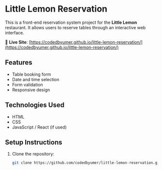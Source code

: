 # Little Lemon Reservation

This is a front-end reservation system project for the **Little Lemon** restaurant. It allows users to reserve tables through an interactive web interface.

🔗 **Live Site**: [https://codedbyumer.github.io/little-lemon-reservation/](https://codedbyumer.github.io/little-lemon-reservation/)

## Features
- Table booking form
- Date and time selection
- Form validation
- Responsive design

## Technologies Used
- HTML
- CSS
- JavaScript / React (if used)

## Setup Instructions
1. Clone the repository:
   ```bash
   git clone https://github.com/codedbyumer/little-lemon-reservation.git

